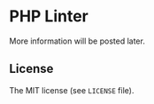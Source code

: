 # PHP Linter

More information will be posted later.

## License

The MIT license (see `LICENSE` file).
